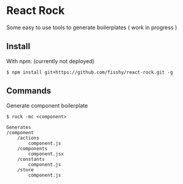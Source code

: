 React Rock
=================

Some easy to use tools to generate boilerplates ( work in progress )

Install
-------
With npm: (currently not deployed)

    $ npm install git+https://github.com/fisshy/react-rock.git -g

</ul>

Commands
-------
Generate component boilerplate

    $ rock -mc <component>
    
    Generates
    /component
        /actions
            component.js
        /components
            component.jsx
        /constants
            component.js
        /store
            component.js
